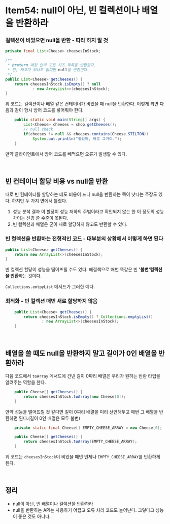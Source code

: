 # Item54: null이 아닌, 빈 컬렉션이나 배열을 반환하라

### 컬렉션이 비었으면 null을 반환 - 따라 하지 말 것

```java
private final List<Cheese> cheesesInStock;

/**
 * @return 매장 안의 모든 치즈 목록을 반환한다.
 * 단, 재고가 하나도 없다면 null을 반환한다.
 */
public List<Cheese> getCheeses() {
    return cheesesInStock.isEmpty() ? null
            : new ArrayList<>(cheesesInStock);
}
```

위 코드는 컬렉션이나 배열 같은 컨테이너가 비었을 때 null을 반환한다. 이렇게 되면 다음과 같이 항시 방어 코드를 넣어줘야 한다.

~~~java
    public static void main(String[] args) {
        List<Cheese> cheeses = shop.getCheeses();
        // null check
        if(cheeses != null && cheeses.contains(Cheese.STILTON))
            System.out.println("좋았어, 바로 그거야.");
    }
~~~

만약 클라이언트에서 방어 코드를 빼먹으면 오류가 발생할 수 있다.

</br >

## 빈 컨테이너 할당 비용 vs null을 반환

때로 빈 컨테이너를 할당하는 데도 비용이 드니 null을 반환하는 쪽이 낫다는 주장도 있다. 하지만 두 가지 면에서 틀렸다.

1. 성능 분석 결과 이 할당이 성능 저하의 주범이라고 확인되지 않는 한 이 정도의 성능 차이는 신경 쓸 수준이 못된다.
2. 빈 컬렉션과 배열은 굳이 새로 할당하지 않고도 반환할 수 있다.

### 빈 컬렉션을 반환하는 전형적인 코드 - 대부분의 상황에서 이렇게 하면 된다

~~~java
public List<Cheese> getCheeses() {
    return new ArrayList<>(cheesesInStock);
}
~~~

빈 컬렉션 할당이 성능을 떨어뜨릴 수도 있다. 해결책으로 매번 똑같은 빈 **'불변'컬렉션을 반환**하는 것이다.

`Collections.emtpyList` 메서드가 그러한 예다.

### 최적화 - 빈 컬렉션 매번 새로 할당하지 않음

~~~java
    public List<Cheese> getCheeses() {
        return cheesesInStock.isEmpty() ? Collections.emptyList()
                : new ArrayList<>(cheesesInStock);
    }
~~~

</br >

## 배열을 쓸 때도 null을 반환하지 말고 길이가 0인 배열을 반환하라

다음 코드에서 `toArray` 메서드에 건넨 길이 0짜리 배열은 우리가 원하는 반환 타입을 알려주는 역할을 한다.

~~~java
    public Cheese[] getCheeses() {
        return cheesesInStock.toArray(new Cheese[0]);
    }
~~~

만약 성능을 떨어뜨릴 것 같다면 길이 0짜리 배열을 미리 선언해두고 매번 그 배열을 반환하면 된다.(길이 0인 배열은 모두 불변)

~~~java
    private static final Cheese[] EMPTY_CHEESE_ARRAY = new Cheese[0];

    public Cheese[] getCheeses() {
        return cheesesInStock.toArray(EMPTY_CHEESE_ARRAY);
    }
~~~

위 코드는 `cheesesInStock`이 비었을 때면 언제나 `EMPTY_CHEESE_ARRAY`를 반환하게 된다.

</br >

## 정리

- null이 아닌, 빈 배열이나 컬렉션을 반환하라
- null을 반환하는 API는 사용하기 어렵고 오류 처리 코드도 늘어난다. 그렇다고 성능이 좋은 것도 아니다.